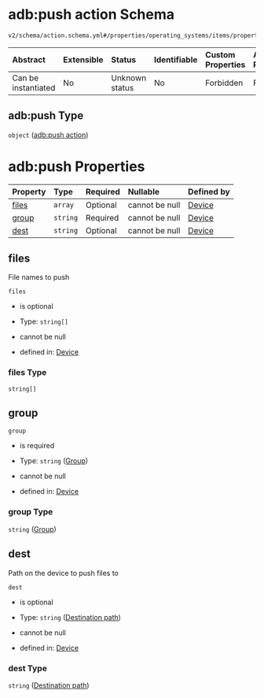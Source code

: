 # adb:push action Schema

```txt
v2/schema/action.schema.yml#/properties/operating_systems/items/properties/steps/items/properties/actions/items/oneOf/23/properties/adb:push
```



| Abstract            | Extensible | Status         | Identifiable | Custom Properties | Additional Properties | Access Restrictions | Defined In                                                          |
| :------------------ | :--------- | :------------- | :----------- | :---------------- | :-------------------- | :------------------ | :------------------------------------------------------------------ |
| Can be instantiated | No         | Unknown status | No           | Forbidden         | Forbidden             | none                | [device.schema.json*](../device.schema.json "open original schema") |

## adb:push Type

`object` ([adb:push action](device-properties-operating-systems-operating-system-properties-steps-step-properties-group-step-action-oneof-adbpush-action-properties-adbpush-action.md))

# adb:push Properties

| Property        | Type     | Required | Nullable       | Defined by                                                                                                                                                                                                                                                                                                                                                     |
| :-------------- | :------- | :------- | :------------- | :------------------------------------------------------------------------------------------------------------------------------------------------------------------------------------------------------------------------------------------------------------------------------------------------------------------------------------------------------------- |
| [files](#files) | `array`  | Optional | cannot be null | [Device](device-properties-operating-systems-operating-system-properties-steps-step-properties-group-step-action-oneof-adbpush-action-properties-adbpush-action-properties-files.md "v2/schema/action.schema.yml#/properties/operating_systems/items/properties/steps/items/properties/actions/items/oneOf/23/properties/adb:push/properties/files")           |
| [group](#group) | `string` | Required | cannot be null | [Device](device-properties-operating-systems-operating-system-properties-steps-step-properties-group-step-action-oneof-adbpush-action-properties-adbpush-action-properties-group.md "v2/schema/action.schema.yml#/properties/operating_systems/items/properties/steps/items/properties/actions/items/oneOf/23/properties/adb:push/properties/group")           |
| [dest](#dest)   | `string` | Optional | cannot be null | [Device](device-properties-operating-systems-operating-system-properties-steps-step-properties-group-step-action-oneof-adbpush-action-properties-adbpush-action-properties-destination-path.md "v2/schema/action.schema.yml#/properties/operating_systems/items/properties/steps/items/properties/actions/items/oneOf/23/properties/adb:push/properties/dest") |

## files

File names to push

`files`

*   is optional

*   Type: `string[]`

*   cannot be null

*   defined in: [Device](device-properties-operating-systems-operating-system-properties-steps-step-properties-group-step-action-oneof-adbpush-action-properties-adbpush-action-properties-files.md "v2/schema/action.schema.yml#/properties/operating_systems/items/properties/steps/items/properties/actions/items/oneOf/23/properties/adb:push/properties/files")

### files Type

`string[]`

## group



`group`

*   is required

*   Type: `string` ([Group](device-properties-operating-systems-operating-system-properties-steps-step-properties-group-step-action-oneof-adbpush-action-properties-adbpush-action-properties-group.md))

*   cannot be null

*   defined in: [Device](device-properties-operating-systems-operating-system-properties-steps-step-properties-group-step-action-oneof-adbpush-action-properties-adbpush-action-properties-group.md "v2/schema/action.schema.yml#/properties/operating_systems/items/properties/steps/items/properties/actions/items/oneOf/23/properties/adb:push/properties/group")

### group Type

`string` ([Group](device-properties-operating-systems-operating-system-properties-steps-step-properties-group-step-action-oneof-adbpush-action-properties-adbpush-action-properties-group.md))

## dest

Path on the device to push files to

`dest`

*   is optional

*   Type: `string` ([Destination path](device-properties-operating-systems-operating-system-properties-steps-step-properties-group-step-action-oneof-adbpush-action-properties-adbpush-action-properties-destination-path.md))

*   cannot be null

*   defined in: [Device](device-properties-operating-systems-operating-system-properties-steps-step-properties-group-step-action-oneof-adbpush-action-properties-adbpush-action-properties-destination-path.md "v2/schema/action.schema.yml#/properties/operating_systems/items/properties/steps/items/properties/actions/items/oneOf/23/properties/adb:push/properties/dest")

### dest Type

`string` ([Destination path](device-properties-operating-systems-operating-system-properties-steps-step-properties-group-step-action-oneof-adbpush-action-properties-adbpush-action-properties-destination-path.md))
